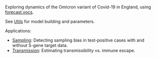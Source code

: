 Exploring dynamics of the Omicron variant of Covid-19 in England, using [forecast.vocs](https://github.com/epiforecasts/forecast.vocs).

See [Utils](https://github.com/epiforecasts/omicron-sgtf-forecast/tree/main/utils#utils) for model building and parameters.

Applications:

- [Sampling](./sampling): Detecting sampling bias in test-positive cases with and without S-gene target data.
- [Transmission](./transmission): Estimating transmissibility vs. immune escape.
